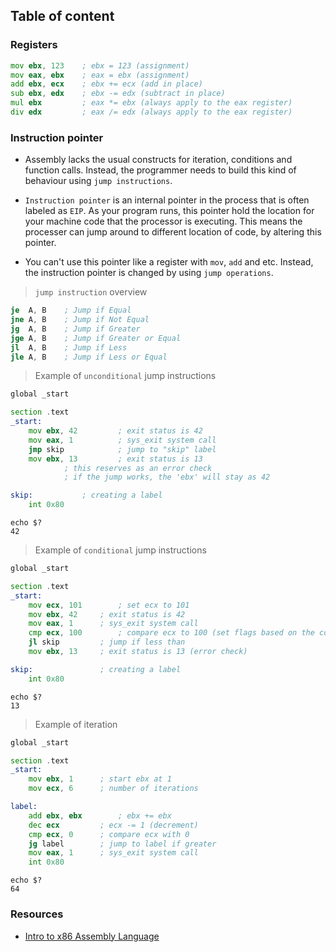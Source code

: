 ## Table of content

### Registers

```asm
mov ebx, 123    ; ebx = 123 (assignment)
mov eax, ebx    ; eax = ebx (assignment)
add ebx, ecx    ; ebx += ecx (add in place)
sub ebx, edx    ; ebx -= edx (subtract in place)
mul ebx         ; eax *= ebx (always apply to the eax register)
div edx         ; eax /= edx (always apply to the eax register)
```

### Instruction pointer

- Assembly lacks the usual constructs for iteration, conditions and function calls. Instead, the programmer needs to build this kind of behaviour using `jump instructions`.

- `Instruction pointer` is an internal pointer in the process that is often labeled as `EIP`. As your program runs, this pointer hold the location for your machine code that the processor is executing. This means the processer can jump around to different location of code, by altering this pointer.

- You can't use this pointer like a register with `mov`, `add` and etc. Instead, the instruction pointer is changed by using `jump operations`.

> `jump instruction` overview

```asm
je	A, B 	; Jump if Equal
jne	A, B 	; Jump if Not Equal
jg	A, B 	; Jump if Greater
jge	A, B 	; Jump if Greater or Equal
jl	A, B 	; Jump if Less
jle	A, B 	; Jump if Less or Equal
```

> Example of `unconditional` jump instructions

```asm
global _start

section .text
_start:
    mov ebx, 42         ; exit status is 42
    mov eax, 1          ; sys_exit system call
    jmp skip            ; jump to "skip" label
    mov ebx, 13         ; exit status is 13
			; this reserves as an error check
			; if the jump works, the 'ebx' will stay as 42

skip:			; creating a label
    int 0x80
```

```shell
echo $?
42
```

> Example of `conditional` jump instructions

```asm
global _start

section .text
_start:
	mov ecx, 101		; set ecx to 101
	mov ebx, 42		; exit status is 42
	mov eax, 1		; sys_exit system call
	cmp ecx, 100		; compare ecx to 100 (set flags based on the comparison)
	jl skip			; jump if less than
	mov ebx, 13		; exit status is 13 (error check)

skip:				; creating a label
    int 0x80
```

```shell
echo $?
13
```

> Example of iteration

```asm
global _start

section .text
_start:
	mov ebx, 1		; start ebx at 1
	mov ecx, 6		; number of iterations

label:
	add ebx, ebx		; ebx += ebx
	dec ecx			; ecx -= 1 (decrement)
	cmp ecx, 0		; compare ecx with 0
	jg label		; jump to label if greater
	mov eax, 1		; sys_exit system call
	int 0x80
```

```shell
echo $?
64
```

### Resources
- [Intro to x86 Assembly Language](https://www.youtube.com/watch?v=wLXIWKUWpSs&list=PLmxT2pVYo5LB5EzTPZGfFN0c2GDiSXgQe)

